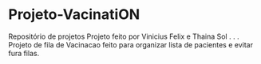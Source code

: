 # Projeto-VacinatiON
Repositório de projetos
Projeto feito por Vinicius Felix e Thaina Sol
.
.
.
Projeto de fila de Vacinacao feito para organizar lista de pacientes e evitar
fura filas.

